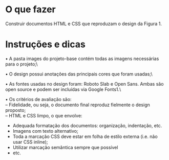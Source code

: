 # O que fazer
Construir documentos HTML e CSS que reproduzam o design da Figura 1.

# Instruções e dicas
• A pasta images do projeto-base contém todas as imagens necessárias para o projeto;\

• O design possui anotações das principais cores que foram usadas;\

• As fontes usadas no design foram: Roboto Slab e Open Sans. Ambas são open source e podem ser incluídas via Google Fonts1.\

• Os critérios de avaliação são:\
– Fidelidade, ou seja, o documento final reproduz fielmente o design proposto;\
– HTML e CSS limpo, o que envolve:

* Adequada formatação dos documentos: organização, indentação, etc.
* Imagens com texto alternativo;
* Toda a marcação CSS deve estar em folha de estilo externa (i.e. não usar CSS
inline);
* Utilizar marcação semântica sempre que possível
* etc.